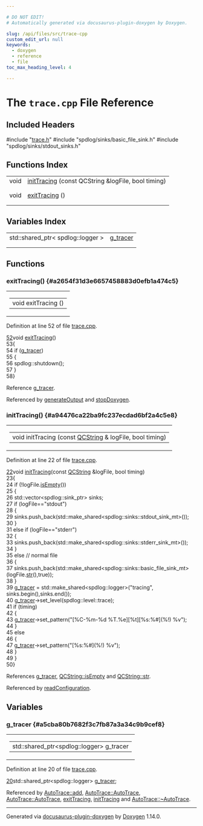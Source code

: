 ```yaml
---

# DO NOT EDIT!
# Automatically generated via docusaurus-plugin-doxygen by Doxygen.

slug: /api/files/src/trace-cpp
custom_edit_url: null
keywords:
  - doxygen
  - reference
  - file
toc_max_heading_level: 4

---
```


<div class="doxyPage">

# The `trace.cpp` File Reference



## Included Headers

<div class="doxyIncludesList">#include "<a href="/web-doxygen/docs/api/files/src/trace-h">trace.h</a>"
#include "spdlog/sinks/basic_file_sink.h"
#include "spdlog/sinks/stdout_sinks.h"
</div>

## Functions Index

<table class="doxyMembersIndex">

<tr class="doxyMemberIndexItem">
<td class="doxyMemberIndexItemType" align="left" valign="top">void</td>
<td class="doxyMemberIndexItemName" align="left" valign="top"><a href="#a94476ca22ba9fc237ecdad6bf2a4c5e8">initTracing</a> (const QCString &amp;logFile, bool timing)</td>
</tr>
<tr class="doxyMemberIndexDescription">
<td class="doxyMemberIndexDescriptionLeft"></td>
<td class="doxyMemberIndexDescriptionRight">
</td>
</tr>
<tr class="doxyMemberIndexSeparator">
<td class="doxyMemberIndexSeparator" colspan="2"></td>
</tr>

<tr class="doxyMemberIndexItem">
<td class="doxyMemberIndexItemType" align="left" valign="top">void</td>
<td class="doxyMemberIndexItemName" align="left" valign="top"><a href="#a2654f31d3e6657458883d0efb1a474c5">exitTracing</a> ()</td>
</tr>
<tr class="doxyMemberIndexDescription">
<td class="doxyMemberIndexDescriptionLeft"></td>
<td class="doxyMemberIndexDescriptionRight">
</td>
</tr>
<tr class="doxyMemberIndexSeparator">
<td class="doxyMemberIndexSeparator" colspan="2"></td>
</tr>

</table>

## Variables Index

<table class="doxyMembersIndex">

<tr class="doxyMemberIndexItem">
<td class="doxyMemberIndexItemType" align="left" valign="top">std::shared_ptr&lt; spdlog::logger &gt;</td>
<td class="doxyMemberIndexItemName" align="left" valign="top"><a href="#a5cba80b7682f3c7fb87a3a34c9b9cef8">g_tracer</a></td>
</tr>
<tr class="doxyMemberIndexDescription">
<td class="doxyMemberIndexDescriptionLeft"></td>
<td class="doxyMemberIndexDescriptionRight">
</td>
</tr>
<tr class="doxyMemberIndexSeparator">
<td class="doxyMemberIndexSeparator" colspan="2"></td>
</tr>

</table>


<div class="doxySectionDef">

## Functions

### exitTracing() {#a2654f31d3e6657458883d0efb1a474c5}

<div class="doxyMemberItem">
<div class="doxyMemberProto">
<table class="doxyMemberLabels">
<tr class="doxyMemberLabels">
<td class="doxyMemberLabelsLeft">
<table class="doxyMemberName">
<tr>
<td class="doxyMemberName">void exitTracing ()</td>
</tr>
</table>
</td>
</tr>
</table>
</div>
<div class="doxyMemberDoc">


<p>Definition at line 52 of file <a href="/web-doxygen/docs/api/files/src/trace-cpp">trace.cpp</a>.</p>

<div class="doxyProgramListing">

<div class="doxyCodeLine"><span class="doxyLineNumber"><a href="#a2654f31d3e6657458883d0efb1a474c5">52</a></span><span class="doxyLineContent"><span class="doxyHighlightKeywordType">void</span><span class="doxyHighlight"> <a href="#a2654f31d3e6657458883d0efb1a474c5">exitTracing</a>()</span></span></div>
<div class="doxyCodeLine"><span class="doxyLineNumber">53</span><span class="doxyLineContent"><span class="doxyHighlight">{</span></span></div>
<div class="doxyCodeLine"><span class="doxyLineNumber">54</span><span class="doxyLineContent"><span class="doxyHighlight">  </span><span class="doxyHighlightKeywordFlow">if</span><span class="doxyHighlight"> (<a href="#a5cba80b7682f3c7fb87a3a34c9b9cef8">g_tracer</a>)</span></span></div>
<div class="doxyCodeLine"><span class="doxyLineNumber">55</span><span class="doxyLineContent"><span class="doxyHighlight">  {</span></span></div>
<div class="doxyCodeLine"><span class="doxyLineNumber">56</span><span class="doxyLineContent"><span class="doxyHighlight">    spdlog::shutdown();</span></span></div>
<div class="doxyCodeLine"><span class="doxyLineNumber">57</span><span class="doxyLineContent"><span class="doxyHighlight">  }</span></span></div>
<div class="doxyCodeLine"><span class="doxyLineNumber">58</span><span class="doxyLineContent"><span class="doxyHighlight">}</span></span></div>

</div>


Reference <a href="#a5cba80b7682f3c7fb87a3a34c9b9cef8">g&#95;tracer</a>.

Referenced by <a href="/web-doxygen/docs/api/files/src/doxygen-cpp/#a3efb8cd50f4362e3d58e72febfb872fa">generateOutput</a> and <a href="/web-doxygen/docs/api/files/src/doxygen-cpp/#a3f01f3ca33f0c1e062153fbf59c552a3">stopDoxygen</a>.
</div>
</div>

### initTracing() {#a94476ca22ba9fc237ecdad6bf2a4c5e8}

<div class="doxyMemberItem">
<div class="doxyMemberProto">
<table class="doxyMemberLabels">
<tr class="doxyMemberLabels">
<td class="doxyMemberLabelsLeft">
<table class="doxyMemberName">
<tr>
<td class="doxyMemberName">void initTracing (const <a href="/web-doxygen/docs/api/classes/qcstring">QCString</a> &amp; logFile, bool timing)</td>
</tr>
</table>
</td>
</tr>
</table>
</div>
<div class="doxyMemberDoc">


<p>Definition at line 22 of file <a href="/web-doxygen/docs/api/files/src/trace-cpp">trace.cpp</a>.</p>

<div class="doxyProgramListing">

<div class="doxyCodeLine"><span class="doxyLineNumber"><a href="#a94476ca22ba9fc237ecdad6bf2a4c5e8">22</a></span><span class="doxyLineContent"><span class="doxyHighlightKeywordType">void</span><span class="doxyHighlight"> <a href="#a94476ca22ba9fc237ecdad6bf2a4c5e8">initTracing</a>(</span><span class="doxyHighlightKeyword">const</span><span class="doxyHighlight"> <a href="/web-doxygen/docs/api/classes/qcstring">QCString</a> &amp;logFile, </span><span class="doxyHighlightKeywordType">bool</span><span class="doxyHighlight"> timing)</span></span></div>
<div class="doxyCodeLine"><span class="doxyLineNumber">23</span><span class="doxyLineContent"><span class="doxyHighlight">{</span></span></div>
<div class="doxyCodeLine"><span class="doxyLineNumber">24</span><span class="doxyLineContent"><span class="doxyHighlight">  </span><span class="doxyHighlightKeywordFlow">if</span><span class="doxyHighlight"> (!logFile.<a href="/web-doxygen/docs/api/classes/qcstring/#a621c4090d69ad7d05ef8e5234376c3d8">isEmpty</a>())</span></span></div>
<div class="doxyCodeLine"><span class="doxyLineNumber">25</span><span class="doxyLineContent"><span class="doxyHighlight">  {</span></span></div>
<div class="doxyCodeLine"><span class="doxyLineNumber">26</span><span class="doxyLineContent"><span class="doxyHighlight">    std::vector&lt;spdlog::sink_ptr&gt; sinks;</span></span></div>
<div class="doxyCodeLine"><span class="doxyLineNumber">27</span><span class="doxyLineContent"><span class="doxyHighlight">    </span><span class="doxyHighlightKeywordFlow">if</span><span class="doxyHighlight"> (logFile==</span><span class="doxyHighlightStringLiteral">"stdout"</span><span class="doxyHighlight">)</span></span></div>
<div class="doxyCodeLine"><span class="doxyLineNumber">28</span><span class="doxyLineContent"><span class="doxyHighlight">    {</span></span></div>
<div class="doxyCodeLine"><span class="doxyLineNumber">29</span><span class="doxyLineContent"><span class="doxyHighlight">      sinks.push_back(std::make_shared&lt;spdlog::sinks::stdout_sink_mt&gt;());</span></span></div>
<div class="doxyCodeLine"><span class="doxyLineNumber">30</span><span class="doxyLineContent"><span class="doxyHighlight">    }</span></span></div>
<div class="doxyCodeLine"><span class="doxyLineNumber">31</span><span class="doxyLineContent"><span class="doxyHighlight">    </span><span class="doxyHighlightKeywordFlow">else</span><span class="doxyHighlight"> </span><span class="doxyHighlightKeywordFlow">if</span><span class="doxyHighlight"> (logFile==</span><span class="doxyHighlightStringLiteral">"stderr"</span><span class="doxyHighlight">)</span></span></div>
<div class="doxyCodeLine"><span class="doxyLineNumber">32</span><span class="doxyLineContent"><span class="doxyHighlight">    {</span></span></div>
<div class="doxyCodeLine"><span class="doxyLineNumber">33</span><span class="doxyLineContent"><span class="doxyHighlight">      sinks.push_back(std::make_shared&lt;spdlog::sinks::stderr_sink_mt&gt;());</span></span></div>
<div class="doxyCodeLine"><span class="doxyLineNumber">34</span><span class="doxyLineContent"><span class="doxyHighlight">    }</span></span></div>
<div class="doxyCodeLine"><span class="doxyLineNumber">35</span><span class="doxyLineContent"><span class="doxyHighlight">    </span><span class="doxyHighlightKeywordFlow">else</span><span class="doxyHighlight"> </span><span class="doxyHighlightComment">// normal file</span></span></div>
<div class="doxyCodeLine"><span class="doxyLineNumber">36</span><span class="doxyLineContent"><span class="doxyHighlight">    {</span></span></div>
<div class="doxyCodeLine"><span class="doxyLineNumber">37</span><span class="doxyLineContent"><span class="doxyHighlight">      sinks.push_back(std::make_shared&lt;spdlog::sinks::basic_file_sink_mt&gt;(logFile.<a href="/web-doxygen/docs/api/classes/qcstring/#a875e9ad762554ef12f3ed69b015bb245">str</a>(),</span><span class="doxyHighlightKeyword">true</span><span class="doxyHighlight">));</span></span></div>
<div class="doxyCodeLine"><span class="doxyLineNumber">38</span><span class="doxyLineContent"><span class="doxyHighlight">    }</span></span></div>
<div class="doxyCodeLine"><span class="doxyLineNumber">39</span><span class="doxyLineContent"><span class="doxyHighlight">    <a href="#a5cba80b7682f3c7fb87a3a34c9b9cef8">g_tracer</a> = std::make_shared&lt;spdlog::logger&gt;(</span><span class="doxyHighlightStringLiteral">"tracing"</span><span class="doxyHighlight">, sinks.begin(),sinks.end());</span></span></div>
<div class="doxyCodeLine"><span class="doxyLineNumber">40</span><span class="doxyLineContent"><span class="doxyHighlight">    <a href="#a5cba80b7682f3c7fb87a3a34c9b9cef8">g_tracer</a>-&gt;set_level(spdlog::level::trace);</span></span></div>
<div class="doxyCodeLine"><span class="doxyLineNumber">41</span><span class="doxyLineContent"><span class="doxyHighlight">    </span><span class="doxyHighlightKeywordFlow">if</span><span class="doxyHighlight"> (timing)</span></span></div>
<div class="doxyCodeLine"><span class="doxyLineNumber">42</span><span class="doxyLineContent"><span class="doxyHighlight">    {</span></span></div>
<div class="doxyCodeLine"><span class="doxyLineNumber">43</span><span class="doxyLineContent"><span class="doxyHighlight">      <a href="#a5cba80b7682f3c7fb87a3a34c9b9cef8">g_tracer</a>-&gt;set_pattern(</span><span class="doxyHighlightStringLiteral">"[%C-%m-%d %T.%e][%t][%s:%#](%!) %v"</span><span class="doxyHighlight">);</span></span></div>
<div class="doxyCodeLine"><span class="doxyLineNumber">44</span><span class="doxyLineContent"><span class="doxyHighlight">    }</span></span></div>
<div class="doxyCodeLine"><span class="doxyLineNumber">45</span><span class="doxyLineContent"><span class="doxyHighlight">    </span><span class="doxyHighlightKeywordFlow">else</span></span></div>
<div class="doxyCodeLine"><span class="doxyLineNumber">46</span><span class="doxyLineContent"><span class="doxyHighlight">    {</span></span></div>
<div class="doxyCodeLine"><span class="doxyLineNumber">47</span><span class="doxyLineContent"><span class="doxyHighlight">      <a href="#a5cba80b7682f3c7fb87a3a34c9b9cef8">g_tracer</a>-&gt;set_pattern(</span><span class="doxyHighlightStringLiteral">"[%s:%#](%!) %v"</span><span class="doxyHighlight">);</span></span></div>
<div class="doxyCodeLine"><span class="doxyLineNumber">48</span><span class="doxyLineContent"><span class="doxyHighlight">    }</span></span></div>
<div class="doxyCodeLine"><span class="doxyLineNumber">49</span><span class="doxyLineContent"><span class="doxyHighlight">  }</span></span></div>
<div class="doxyCodeLine"><span class="doxyLineNumber">50</span><span class="doxyLineContent"><span class="doxyHighlight">}</span></span></div>

</div>


References <a href="#a5cba80b7682f3c7fb87a3a34c9b9cef8">g&#95;tracer</a>, <a href="/web-doxygen/docs/api/classes/qcstring/#a621c4090d69ad7d05ef8e5234376c3d8">QCString::isEmpty</a> and <a href="/web-doxygen/docs/api/classes/qcstring/#a875e9ad762554ef12f3ed69b015bb245">QCString::str</a>.

Referenced by <a href="/web-doxygen/docs/api/files/src/doxygen-cpp/#ab0fa1b0c948e78e0d0d749ff1f5740b5">readConfiguration</a>.
</div>
</div>

</div>

<div class="doxySectionDef">

## Variables

### g&#95;tracer {#a5cba80b7682f3c7fb87a3a34c9b9cef8}

<div class="doxyMemberItem">
<div class="doxyMemberProto">
<table class="doxyMemberLabels">
<tr class="doxyMemberLabels">
<td class="doxyMemberLabelsLeft">
<table class="doxyMemberName">
<tr>
<td class="doxyMemberName">std::shared_ptr&lt;spdlog::logger&gt; g_tracer</td>
</tr>
</table>
</td>
</tr>
</table>
</div>
<div class="doxyMemberDoc">


<p>Definition at line 20 of file <a href="/web-doxygen/docs/api/files/src/trace-cpp">trace.cpp</a>.</p>

<div class="doxyProgramListing">

<div class="doxyCodeLine"><span class="doxyLineNumber"><a href="#a5cba80b7682f3c7fb87a3a34c9b9cef8">20</a></span><span class="doxyLineContent"><span class="doxyHighlight">std::shared_ptr&lt;spdlog::logger&gt; <a href="#a5cba80b7682f3c7fb87a3a34c9b9cef8">g_tracer</a>;</span></span></div>

</div>


Referenced by <a href="/web-doxygen/docs/api/classes/autotrace/#acfa6eaddb2b7bfd6bfca73321b80e8ba">AutoTrace::add</a>, <a href="/web-doxygen/docs/api/classes/autotrace/#a232c02242ad1c8822d71ce108ee0c084">AutoTrace::AutoTrace</a>, <a href="/web-doxygen/docs/api/classes/autotrace/#a121e03a3e610d9d91e97aca3aee4aef3">AutoTrace::AutoTrace</a>, <a href="#a2654f31d3e6657458883d0efb1a474c5">exitTracing</a>, <a href="#a94476ca22ba9fc237ecdad6bf2a4c5e8">initTracing</a> and <a href="/web-doxygen/docs/api/classes/autotrace/#a63ff9e892c88faa5df232fb42a551d45">AutoTrace::~AutoTrace</a>.
</div>
</div>

</div>

<hr/>

<p class="doxyGeneratedBy">Generated via <a href="https://github.com/xpack/docusaurus-plugin-doxygen">docusaurus-plugin-doxygen</a> by <a href="https://www.doxygen.nl">Doxygen</a> 1.14.0.</p>

</div>
